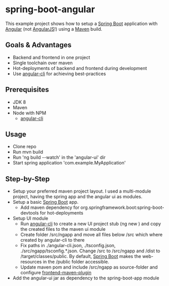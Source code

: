 # spring-boot-angular

This example project shows how to setup a [Spring Boot](https://projects.spring.io/spring-boot/) application with [Angular](https://angular.io/) (not [AngularJS](https://angularjs.org/)!) using a [Maven](https://maven.apache.org/) build.


## Goals & Advantages

- Backend and frontend in one project
- Single toolchain over maven
- Hot-deployments of backend and frontend during development
- Use [angular-cli](https://github.com/angular/angular-cli) for achieving best-practices 


## Prerequisites

- JDK 8
- Maven 
- Node with NPM
  - [angular-cli](https://github.com/angular/angular-cli)


## Usage

- Clone repo
- Run mvn build
- Run 'ng build --watch' in the 'angular-ui' dir
- Start spring application 'com.example.MyApplication'


## Step-by-Step

- Setup your preferred maven project layout. I used a multi-module project, having the spring app and the angular ui as modules.
- Setup a basic [Spring Boot](https://projects.spring.io/spring-boot/) app.
  - Add maven dependency for org.springframework.boot:spring-boot-devtools for hot-deployments
- Setup UI module
  - Run [angular-cli](https://github.com/angular/angular-cli) to create a new UI project stub (ng new <name>) and copy the created files to the maven ui module
  - Create folder /src/ngapp and move all files below /src which where created by angular-cli to there
  - Fix paths in ./angular-cli.json, ./tsconfig.json, ./src/ngapp/tsconfig.*.json. Change /src to /src/ngapp and /dist to /target/classes/public. By default, [Spring Boot](https://projects.spring.io/spring-boot/) makes the web-resources in the /public folder accessible.
  - Update maven pom and include /src/ngapp as source-folder and configure [frontend-maven-plugin](https://github.com/eirslett/frontend-maven-plugin)
- Add the angular-ui jar as dependency to the spring-boot-app module

